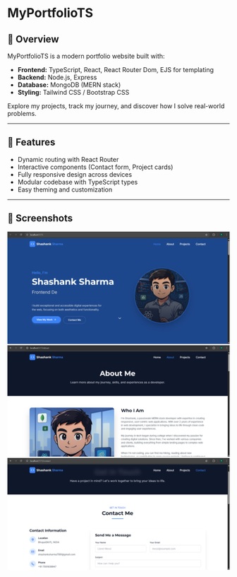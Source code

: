 # MyPortfolioTS



## 🌟 Overview

MyPortfolioTS is a modern portfolio website built with:

- **Frontend:** TypeScript, React, React Router Dom, EJS for templating
- **Backend:** Node.js, Express
- **Database:** MongoDB (MERN stack)
- **Styling:** Tailwind CSS / Bootstrap CSS

Explore my projects, track my journey, and discover how I solve real-world problems.

---

## 🚀 Features

- Dynamic routing with React Router
- Interactive components (Contact form, Project cards)
- Fully responsive design across devices
- Modular codebase with TypeScript types
- Easy theming and customization

---

## 📸 Screenshots  

![Screenshot 01](src/assets/01.png)
![Screenshot 02](src/assets/02.png)
![Screenshot 03](src/assets/03.png)
